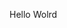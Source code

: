 Hello Wolrd






















































































































































































































































































































































































































































































































































































































































































































